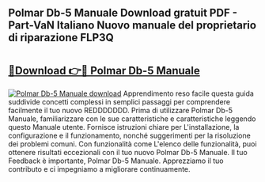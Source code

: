 ## Polmar Db-5 Manuale Download gratuit PDF - Part-VaN Italiano Nuovo manuale del proprietario di riparazione FLP3Q

# <h2><a href="http://dfgrd19.blite.top/?on=Polmar+Db-5+Manuale">🔗Download 👉🔴 Polmar Db-5 Manuale</a></h2>

[![Polmar Db-5 Manuale download](https://i.imgur.com/lujVjoI.png)](http://dfgrd19.blite.top/?on=Polmar+Db-5+Manuale)
Apprendimento reso facile questa guida suddivide concetti complessi in semplici passaggi per comprendere facilmente il tuo nuovo REDDDDDDD. Prima di utilizzare Polmar Db-5 Manuale, familiarizzare con le sue caratteristiche e caratteristiche leggendo questo Manuale utente. Fornisce istruzioni chiare per L'installazione, la configurazione e il funzionamento, nonché suggerimenti per la risoluzione dei problemi comuni. Con funzionalità come L'elenco delle funzionalità, puoi ottenere risultati eccezionali con il tuo nuovo Polmar Db-5 Manuale. Il tuo Feedback è importante, Polmar Db-5 Manuale. Apprezziamo il tuo contributo e ci impegniamo a migliorare continuamente.

